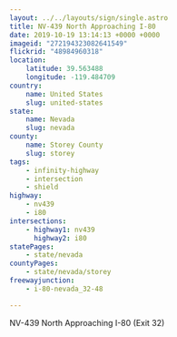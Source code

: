 ```yaml
---
layout: ../../layouts/sign/single.astro
title: NV-439 North Approaching I-80
date: 2019-10-19 13:14:13 +0000 +0000
imageid: "272194323082641549"
flickrid: "48984960318"
location:
    latitude: 39.563488
    longitude: -119.484709
country:
    name: United States
    slug: united-states
state:
    name: Nevada
    slug: nevada
county:
    name: Storey County
    slug: storey
tags:
    - infinity-highway
    - intersection
    - shield
highway:
    - nv439
    - i80
intersections:
    - highway1: nv439
      highway2: i80
statePages:
    - state/nevada
countyPages:
    - state/nevada/storey
freewayjunction:
    - i-80-nevada_32-48

---
```

NV-439 North Approaching I-80 (Exit 32)